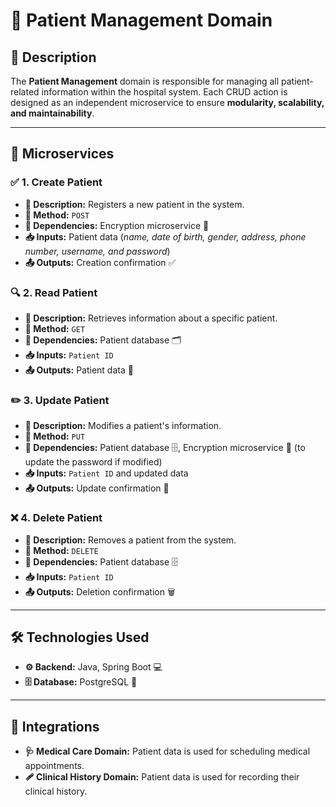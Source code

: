# 🏥 **Patient Management Domain**

## 📖 Description
The **Patient Management** domain is responsible for managing all patient-related information within the hospital system. Each CRUD action is designed as an independent microservice to ensure **modularity, scalability, and maintainability**.

---

## 🔹 Microservices

### ✅ **1. Create Patient**
- **📌 Description:** Registers a new patient in the system.
- **🔹 Method:** `POST`
- **🔗 Dependencies:** Encryption microservice 🔐
- **📥 Inputs:** Patient data (*name, date of birth, gender, address, phone number, username, and password*)
- **📤 Outputs:** Creation confirmation ✅

### 🔍 **2. Read Patient**
- **📌 Description:** Retrieves information about a specific patient.
- **🔹 Method:** `GET`
- **🔗 Dependencies:** Patient database 🗂️
- **📥 Inputs:** `Patient ID`
- **📤 Outputs:** Patient data 📄

### ✏️ **3. Update Patient**
- **📌 Description:** Modifies a patient's information.
- **🔹 Method:** `PUT`
- **🔗 Dependencies:** Patient database 🗄️, Encryption microservice 🔐 (to update the password if modified)
- **📥 Inputs:** `Patient ID` and updated data
- **📤 Outputs:** Update confirmation 🔄

### ❌ **4. Delete Patient**
- **📌 Description:** Removes a patient from the system.
- **🔹 Method:** `DELETE`
- **🔗 Dependencies:** Patient database 🗄️
- **📥 Inputs:** `Patient ID`
- **📤 Outputs:** Deletion confirmation 🗑️

---

## 🛠️ **Technologies Used**
- **⚙️ Backend:** Java, Spring Boot 💻
- **🗄️ Database:** PostgreSQL 🐘

---

## 🔗 **Integrations**
- **🩺 Medical Care Domain:** Patient data is used for scheduling medical appointments.
- **🩹 Clinical History Domain:** Patient data is used for recording their clinical history.
